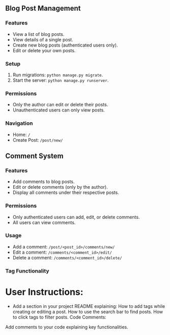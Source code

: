 ## Blog Post Management

### Features
- View a list of blog posts.
- View details of a single post.
- Create new blog posts (authenticated users only).
- Edit or delete your own posts.

### Setup
1. Run migrations: `python manage.py migrate`.
2. Start the server: `python manage.py runserver`.

### Permissions
- Only the author can edit or delete their posts.
- Unauthenticated users can only view posts.

### Navigation
- Home: `/`
- Create Post: `/post/new/`


## Comment System

### Features
- Add comments to blog posts.
- Edit or delete comments (only by the author).
- Display all comments under their respective posts.

### Permissions
- Only authenticated users can add, edit, or delete comments.
- All users can view comments.

### Usage
- Add a comment: `/post/<post_id>/comments/new/`
- Edit a comment: `/comments/<comment_id>/edit/`
- Delete a comment: `/comments/<comment_id>/delete/`

### Tag Functionality

# User Instructions:
- Add a section in your project README explaining:
How to add tags while creating or editing a post.
How to use the search bar to find posts.
How to click tags to filter posts.
Code Comments:

Add comments to your code explaining key functionalities.